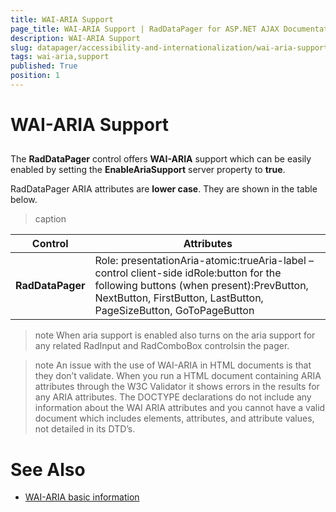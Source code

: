```yaml
---
title: WAI-ARIA Support
page_title: WAI-ARIA Support | RadDataPager for ASP.NET AJAX Documentation
description: WAI-ARIA Support
slug: datapager/accessibility-and-internationalization/wai-aria-support
tags: wai-aria,support
published: True
position: 1
---
```


# WAI-ARIA Support





## 

The **RadDataPager** control offers **WAI-ARIA** support which can be easily enabled by setting the **EnableAriaSupport** server property to **true**.

RadDataPager ARIA attributes are **lower case**. They are shown in the table below.


>caption  

|  **Control**  |  **Attributes**  |
| ------ | ------ |
| **RadDataPager** |Role: presentationAria-atomic:trueAria-label – control client-side idRole:button for the following buttons (when present):PrevButton, NextButton, FirstButton, LastButton, PageSizeButton, GoToPageButton|

>note When aria support is enabled also turns on the aria support for any related RadInput and RadComboBox controlsin the pager.
>


>note An issue with the use of WAI-ARIA in HTML documents is that they don’t validate. When you run a HTML document containing ARIA attributes through the W3C Validator it shows errors in the results for any ARIA attributes. The DOCTYPE declarations do not include any information about the WAI ARIA attributes and you cannot have a valid document which includes elements, attributes, and attribute values, not detailed in its DTD’s.
>


# See Also

 * [WAI-ARIA basic information](https://www.w3.org/WAI/intro/aria)
